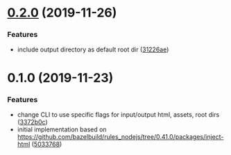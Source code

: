 # [0.2.0](https://github.com/jbedard/insert-assets/compare/v0.1.0...v0.2.0) (2019-11-26)


### Features

* include output directory as default root dir ([31226ae](https://github.com/jbedard/insert-assets/commit/31226ae3f03677482aea184ed004b5d2f0805856))



# 0.1.0 (2019-11-23)


### Features

* change CLI to use specific flags for input/output html, assets, root dirs ([3372b0c](https://github.com/jbedard/insert-assets/commit/3372b0c3dcdd72a3eb2f9ac5d0e18d1717aaf1bb))
* initial implementation based on https://github.com/bazelbuild/rules_nodejs/tree/0.41.0/packages/inject-html ([5033768](https://github.com/jbedard/insert-assets/commit/503376867326c9d59177215f6b94718d9de635f4))



